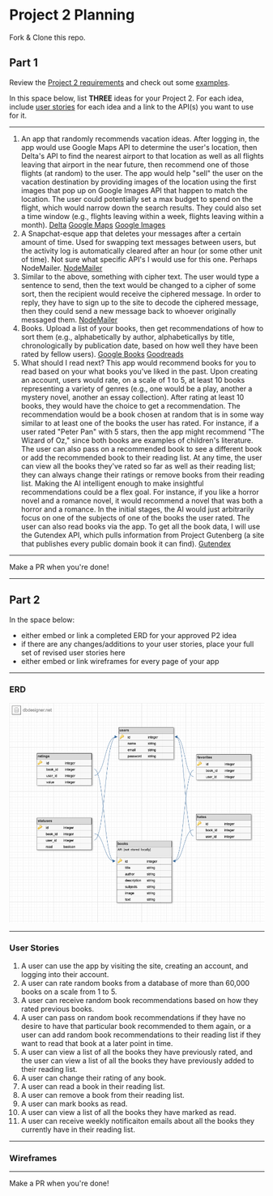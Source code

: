 # Project 2 Planning

Fork & Clone this repo.

## Part 1

Review the [Project 2 requirements](https://romebell.gitbook.io/sei-1019/projects/project-2) and check out some [examples](https://tmdarneille.gitbook.io/seirfx/11-projects/past-projects/project2).

In this space below, list **THREE** ideas for your Project 2. For each idea, include [user stories](https://revelry.co/user-stories-that-dont-suck/) for each idea and a link to the API(s) you want to use for it.

--------------------------------------------------------

1. An app that randomly recommends vacation ideas. After logging in, the app would use Google Maps API to determine the user's location, then Delta's API to find the nearest airport to that location as well as all flights leaving that airport in the near future, then recommend one of those flights (at random) to the user. The app would help "sell" the user on the vacation destination by providing images of the location using the first images that pop up on Google Images API that happen to match the location. The user could potentially set a max budget to spend on the flight, which would narrow down the search results. They could also set a time window (e.g., flights leaving within a week, flights leaving within a month).
[Delta](https://pro.delta.com/content/agency/us/en/home.html)
[Google Maps](https://developers.google.com/maps/documentation)
[Google Images](https://developers.google.com/photos)
2. A Snapchat-esque app that deletes your messages after a certain amount of time. Used for swapping text messages between users, but the activity log is automatically cleared after an hour (or some other unit of time). Not sure what specific API's I would use for this one. Perhaps NodeMailer.
[NodeMailer](https://nodemailer.com/about/)
3. Similar to the above, something with cipher text. The user would type a sentence to send, then the text would be changed to a cipher of some sort, then the recipient would receive the ciphered message. In order to reply, they have to sign up to the site to decode the ciphered message, then they could send a new message back to whoever originally messaged them.
[NodeMailer](https://nodemailer.com/about/)
4. Books. Upload a list of your books, then get recommendations of how to sort them (e.g., alphabetically by author, alphabeticallys by title, chronologically by publication date, based on how well they have been rated by fellow users).
[Google Books](https://developers.google.com/books/)
[Goodreads](https://www.goodreads.com/api)
5. What should I read next? This app would recommend books for you to read based on your what books you've liked in the past. Upon creating an account, users would rate, on a scale of 1 to 5, at least 10 books representing a variety of genres (e.g., one would be a play, another a mystery novel, another an essay collection). After rating at least 10 books, they would have the choice to get a recommendation. The recommendation would be a book chosen at random that is in some way similar to at least one of the books the user has rated. For instance, if a user rated "Peter Pan" with 5 stars, then the app might recommend "The Wizard of Oz," since both books are examples of children's literature. The user can also pass on a recommended book to see a different book or add the recommended book to their reading list. At any time, the user can view all the books they've rated so far as well as their reading list; they can always change their ratings or remove books from their reading list. Making the AI intelligent enough to make insightful recommendations could be a flex goal. For instance, if you like a horror novel and a romance novel, it would recommend a novel that was both a horror and a romance. In the initial stages, the AI would just arbitrarily focus on one of the subjects of one of the books the user rated. The user can also read books via the app. To get all the book data, I will use the Gutendex API, which pulls information from Project Gutenberg (a site that publishes every public domain book it can find).
[Gutendex](https://github.com/garethbjohnson/gutendex)

---------------------------------------------------------

Make a PR when you're done!

---

## Part 2

In the space below:
* either embed or link a completed ERD for your approved P2 idea
* if there are any changes/additions to your user stories, place your full set of revised user stories here
* either embed or link wireframes for every page of your app

----------------------------------------------------------

### ERD

![Database](reading.png)

----------------------------------------------------------

### User Stories

1. A user can use the app by visiting the site, creating an account, and logging into their account.
2. A user can rate random books from a database of more than 60,000 books on a scale from 1 to 5.
3. A user can receive random book recommendations based on how they rated previous books.
4. A user can pass on random book recommendations if they have no desire to have that particular book recommended to them again, or a user can add random book recommendations to their reading list if they want to read that book at a later point in time.
5. A user can view a list of all the books they have previously rated, and the user can view a list of all the books they have previously added to their reading list.
6. A user can change their rating of any book.
7. A user can read a book in their reading list.
8. A user can remove a book from their reading list.
9. A user can mark books as read.
10. A user can view a list of all the books they have marked as read.
11. A user can receive weekly notificaiton emails about all the books they currently have in their reading list.

----------------------------------------------------------

### Wireframes

----------------------------------------------------------

Make a PR when you're done!